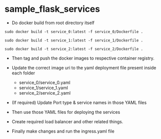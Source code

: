 # sample_flask_services

* Do docker build from root directory itself

 ```sudo docker build -t service_0:latest -f service_0/Dockerfile .```

 ```sudo docker build -t service_1:latest -f service_1/Dockerfile .```

 ```sudo docker build -t service_2:latest -f service_2/Dockerfile .```

* Then tag and push the docker images to respective container registry.

* Update the correct image uri to the yaml deployment file present inside each folder
   * service_0/service_0.yaml
   * service_1/service_1.yaml
   * service_2/service_2.yaml

* (If required) Update Port type & service names in those YAML files

* Then use those YAML files for deploying the services

* Create required load balancer and other related things.

* Finally make changes and run the ingress.yaml file

